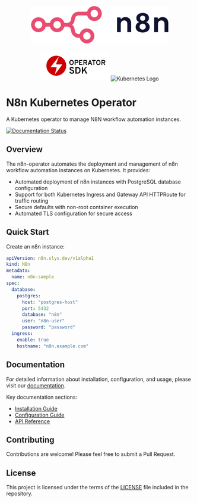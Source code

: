 <div align="center">
  <img src="https://raw.githubusercontent.com/n8n-io/n8n/master/assets/n8n-logo.png" alt="n8n Logo" height="100">
  <br><br>
  <img src="https://raw.githubusercontent.com/operator-framework/operator-sdk/4407fd6723aef2063d1dde356abf59ca3bbc849f/website/static/operator_logo_sdk_color.svg" alt="Operator SDK Logo" height="80">
  <img src="https://upload.wikimedia.org/wikipedia/commons/3/39/Kubernetes_logo_without_workmark.svg" alt="Kubernetes Logo" height="80">
</div>

# N8n Kubernetes Operator

A Kubernetes operator to manage N8N workflow automation instances.

[![Documentation Status](https://readthedocs.org/projects/n8n-operator/badge/?version=latest)](https://n8n-operator.readthedocs.io/en/latest/?badge=latest)

## Overview

The n8n-operator automates the deployment and management of n8n workflow automation instances on Kubernetes. It provides:

- Automated deployment of n8n instances with PostgreSQL database configuration
- Support for both Kubernetes Ingress and Gateway API HTTPRoute for traffic routing
- Secure defaults with non-root container execution
- Automated TLS configuration for secure access

## Quick Start

Create an n8n instance:
```yaml
apiVersion: n8n.slys.dev/v1alpha1
kind: N8n
metadata:
  name: n8n-sample
spec:
  database:
    postgres:
      host: "postgres-host"
      port: 5432
      database: "n8n"
      user: "n8n-user"
      password: "password"
  ingress:
    enable: true
    hostname: "n8n.example.com"
```

## Documentation

For detailed information about installation, configuration, and usage, please visit our [documentation](https://n8n-operator.readthedocs.io/).

Key documentation sections:
- [Installation Guide](https://n8n-operator.readthedocs.io/en/latest/installation/)
- [Configuration Guide](https://n8n-operator.readthedocs.io/en/latest/configuration/)
- [API Reference](https://n8n-operator.readthedocs.io/en/latest/api/)

## Contributing

Contributions are welcome! Please feel free to submit a Pull Request.

## License

This project is licensed under the terms of the [LICENSE](LICENSE) file included in the repository.
